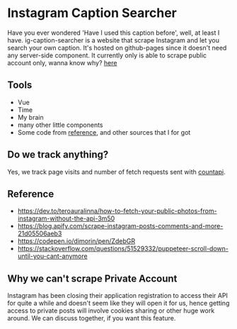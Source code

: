 # Instagram Caption Searcher
Have you ever wondered 'Have I used this caption before', well, at least I have. ig-caption-searcher is a website that scrape Instagram and let you search your own caption. It's hosted on github-pages since it doesn't need any server-side component. It currently only is able to scrape public account only, wanna know why? [here](#why-we-can't-scrape-private-account)

## Tools
- Vue
- Time
- My brain
- many other little components
- Some code from [reference](#reference), and other sources that I for got

## Do we track anything?
Yes, we track page visits and number of fetch requests sent with [countapi](https://countapi.xyz/).

## Reference
* https://dev.to/teroauralinna/how-to-fetch-your-public-photos-from-instagram-without-the-api-3m50
* https://blog.apify.com/scrape-instagram-posts-comments-and-more-21d05506aeb3
* https://codepen.io/dimorin/pen/ZdebGR
* https://stackoverflow.com/questions/51529332/puppeteer-scroll-down-until-you-cant-anymore

## Why we can't scrape Private Account
Instagram has been closing their application registration to access their API for quite a while and doesn't seem like they will open it for us, hence getting access to private posts will involve cookies sharing or other huge work around. We can discuss together, if you want this feature.

